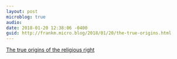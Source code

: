```yaml
---
layout: post
microblog: true
audio: 
date: 2018-01-20 12:38:06 -0400
guid: http://frankm.micro.blog/2018/01/20/the-true-origins.html
---
```

[The true origins of the religious right ](https://www.youtube.com/watch?v=_Gf4jN1xoSo&feature=share)

